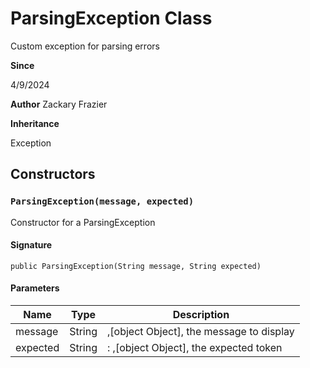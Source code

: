 # ParsingException Class

Custom exception for parsing errors

**Since** 

4/9/2024

**Author** Zackary Frazier

**Inheritance**

Exception

## Constructors
### `ParsingException(message, expected)`

Constructor for a ParsingException

#### Signature
```apex
public ParsingException(String message, String expected)
```

#### Parameters
| Name | Type | Description |
|------|------|-------------|
| message | String | ,[object Object], the message to display |
| expected | String | : ,[object Object], the expected token |
